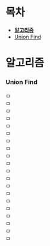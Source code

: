 # 목차
* **[알고리즘](#알고리즘)**  
 * [Union Find](#union-find)
 
# 알고리즘
### Union Find
ㅁ  
ㅁ  
ㅁ  
ㅁ  
ㅁ  
ㅁ  
ㅁ  
ㅁ  
ㅁ  
ㅁ  
ㅁ  
ㅁ  
ㅁ  
ㅁ  
ㅁ  
ㅁ  
ㅁ  
ㅁ  
ㅁ  
ㅁ  
